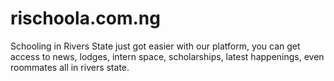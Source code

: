 # rischoola.com.ng

Schooling in Rivers State just got easier with our platform, you can get access to news, lodges, intern space, scholarships, latest happenings, even roommates all in rivers state.

